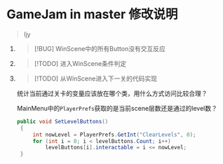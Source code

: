 # GameJam in master 修改说明
> ljy

1. >[!BUG]
   >WinScene中的所有Button没有交互反应
2. >[!TODO]
   >进入WinScene条件判定
3. >[!TODO]
   > 从WinScene进入下一关的代码实现
  
   统计当前通过关卡的变量应该放在哪个类，用什么方式访问比较合理？

   MainMenu中的`PlayerPrefs`获取的是当前scene层数还是通过的level数？
   ```c#
   public void SetLevelButtons()
    {
        int nowLevel = PlayerPrefs.GetInt("ClearLevels", 0);
        for (int i = 0; i < levelButtons.Count; i++)
            levelButtons[i].interactable = i <= nowLevel;
    }
   ```
